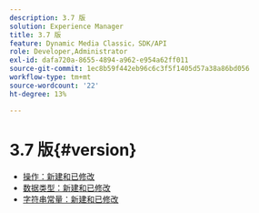 ```yaml
---
description: 3.7 版
solution: Experience Manager
title: 3.7 版
feature: Dynamic Media Classic，SDK/API
role: Developer,Administrator
exl-id: dafa720a-8655-4894-a962-e954a62ff011
source-git-commit: 1ec8b59f442eb96c6c3f5f1405d57a38a86bd056
workflow-type: tm+mt
source-wordcount: '22'
ht-degree: 13%

---
```


# 3.7 版{#version}

* [操作：新建和已修改](r-3-7-operations.md)
* [数据类型：新建和已修改](r-3-7-types.md)
* [字符串常量：新建和已修改](r-3-7-string-constants.md)
